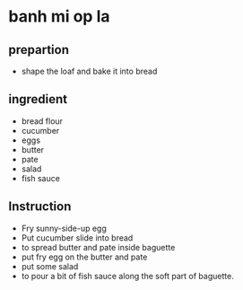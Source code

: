 # banh mi op la

## prepartion

- shape the loaf and bake it into bread

## ingredient

- bread flour
- cucumber
- eggs
- butter
- pate
- salad
- fish sauce

## Instruction

- Fry sunny-side-up egg
- Put cucumber slide into bread
- to spread butter and pate inside baguette
- put fry egg on the butter and pate
- put some salad
- to pour a bit of fish sauce along the soft part of baguette.